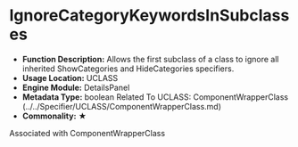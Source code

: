 # IgnoreCategoryKeywordsInSubclasses

- **Function Description:** Allows the first subclass of a class to ignore all inherited ShowCategories and HideCategories specifiers.
- **Usage Location:** UCLASS
- **Engine Module:** DetailsPanel
- **Metadata Type:** boolean
Related To UCLASS: ComponentWrapperClass (../../Specifier/UCLASS/ComponentWrapperClass.md)
- **Commonality:** ★

Associated with ComponentWrapperClass